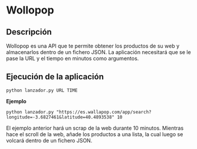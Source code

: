 # Wollopop

## Descripción
Wollopop es una API que te permite obtener los productos de su web y almacenarlos dentro de un fichero JSON.
La aplicación necesitará que se le pase la URL y el tiempo en minutos como argumentos.

## Ejecución de la aplicación
```console
python lanzador.py URL TIME
```
**Ejemplo**
```console
python lanzador.py "https://es.wallapop.com/app/search?longitude=-3.6827461&latitude=40.4893538" 10
```

El ejemplo anterior hará un scrap de la web durante 10 minutos. Mientras hace el scroll de la web, añade los productos a una lista, la cual luego se volcará dentro de un fichero JSON.

